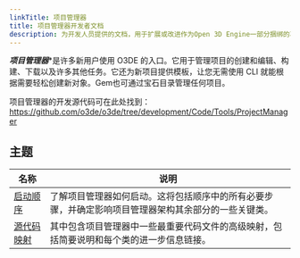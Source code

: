 ```yaml
---
linkTitle: 项目管理器
title: 项目管理器开发者文档
description: 为开发人员提供的文档，用于扩展或改进作为Open 3D Engine一部分捆绑的项目管理器。
---
```


***项目管理器****是许多新用户使用 O3DE 的入口。它用于管理项目的创建和编辑、构建、下载以及许多其他任务。它还为新项目提供模板，让您无需使用 CLI 就能根据需要轻松创建新对象。Gem也可通过宝石目录管理任何项目。

项目管理器的开发源代码可在此处找到： https://github.com/o3de/o3de/tree/development/Code/Tools/ProjectManager

## 主题

| 名称                         | 说明                                                 |
|----------------------------|----------------------------------------------------|
| [启动顺序](./bootup-sequence)  | 了解项目管理器如何启动。这将包括顺序中的所有必要步骤，并确定影响项目管理器架构其余部分的一些关键类。 |
| [源代码映射](./source-code-map) | 其中包含项目管理器中一些最重要代码文件的高级映射，包括简要说明和每个类的进一步信息链接。       |
